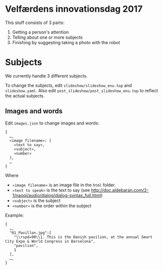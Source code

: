 Velfærdens innovationsdag 2017
==============================

This stuff consists of 3 parts:

1. Getting a person's attention
2. Telling about one or more subjects
3. Finishing by suggesting taking a photo with the robot

# Subjects

We currently handle 3 different subjects.

To change the subjects, edit `slideshow/slideshow_enu.top` and `slideshow.yaml`. Also edit `post_slideshow/post_slideshow_enu.top` to reflect the actual subjects.

## Images and words

Edit `images.json` to change images and words:

```
{
  …,
  «image filename»: [
    «text to say»,
	«subject»,
    «number»
  ],
  …
}
```

Where
* `«image filename»` is an image file in the `html` folder.
* `«text to speak»` is the text to say (see http://doc.aldebaran.com/2-1/naoqi/audio/dialog/dialog-syntax_full.html)
* `«subject»` is the subject
* `«number»` is the order within the subject

Example:

```
{
  …,
  "01_Pavillon.jpg":[
    "\\rspd=90\\1. This is the Danish pavilion, at the annual Smart City Expo & World Congress in Barselona",
    "pavilion",
    1
  ],
  …,
}
```
